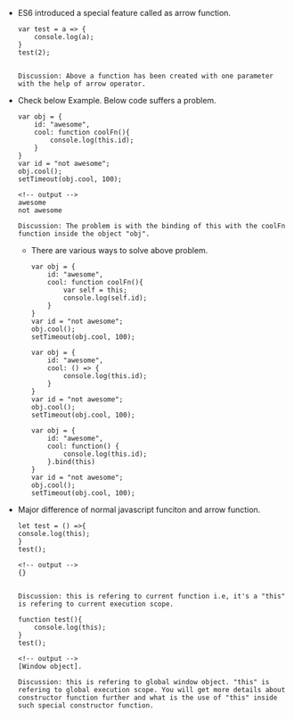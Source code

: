 - ES6 introduced a special feature called as arrow function.
  ```
  var test = a => {
      console.log(a);
  }
  test(2);


  Discussion: Above a function has been created with one parameter with the help of arrow operator.
  ```
- Check below Example. Below code suffers a problem.
    ```
    var obj = {
        id: "awesome",
        cool: function coolFn(){
            console.log(this.id);
        }
    }
    var id = "not awesome";
    obj.cool();
    setTimeout(obj.cool, 100);

    <!-- output -->
    awesome
    not awesome

    Discussion: The problem is with the binding of this with the coolFn function inside the object "obj".
    ```
    - There are various ways to solve above problem.
        ```
        var obj = {
            id: "awesome",
            cool: function coolFn(){
                var self = this;
                console.log(self.id);
            } 
        }
        var id = "not awesome";
        obj.cool();
        setTimeout(obj.cool, 100);
        ```
        ```
        var obj = {
            id: "awesome",
            cool: () => {
                console.log(this.id);
            }
        }
        var id = "not awesome";
        obj.cool();
        setTimeout(obj.cool, 100);
        ```
        ```
        var obj = {
            id: "awesome",
            cool: function() {
                console.log(this.id);
            }.bind(this)
        }
        var id = "not awesome";
        obj.cool();
        setTimeout(obj.cool, 100);
        ```
- Major difference of normal javascript funciton and arrow function.
    ```
    let test = () =>{
    console.log(this);
    }
    test();

    <!-- output -->
    {}


    Discussion: this is refering to current function i.e, it's a "this" is refering to current execution scope.
    ```
    ```
    function test(){
        console.log(this);
    }
    test();

    <!-- output -->
    [Window object].

    Discussion: this is refering to global window object. "this" is refering to global execution scope. You will get more details about constructor function further and what is the use of "this" inside such special constructor function.
    ```